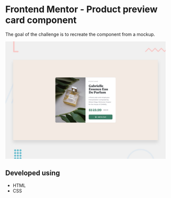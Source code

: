 # Frontend Mentor - Product preview card component
The goal of the challenge is to recreate the component from a mockup.

![Design preview for the Product preview card component coding challenge](./design/desktop-preview.jpg)

## Developed using
- HTML
- CSS
